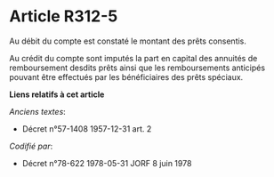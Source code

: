 # Article R312-5

Au débit du compte est constaté le montant des prêts consentis.

Au crédit du compte sont imputés la part en capital des annuités de remboursement desdits prêts ainsi que les remboursements
anticipés pouvant être effectués par les bénéficiaires des prêts spéciaux.

**Liens relatifs à cet article**

_Anciens textes_:

  - Décret n°57-1408 1957-12-31 art. 2

_Codifié par_:

  - Décret n°78-622 1978-05-31 JORF 8 juin 1978
